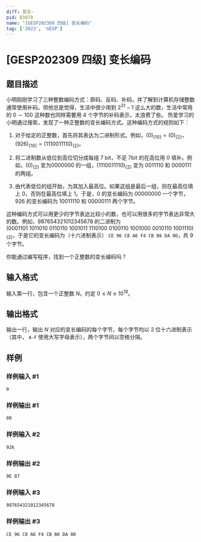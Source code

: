 ```yaml
---
diff: 普及-
pid: B3870
name: "[GESP202309 四级] 变长编码"
tag: ['2023', 'GESP']
---
```

# [GESP202309 四级] 变长编码
## 题目描述

小明刚刚学习了三种整数编码方式：原码、反码、补码，并了解到计算机存储整数通常使用补码。但他总是觉得，生活中很少用到 $2^{31}-1$ 这么大的数，生活中常用的 $0\sim 100$ 这种数也同样需要用 $4$ 个字节的补码表示，太浪费了些。
热爱学习的小明通过搜索，发现了一种正整数的变长编码方式。这种编码方式的规则如下：

1. 对于给定的正整数，首先将其表达为二进制形式。例如，$(0)_{\{10\}}=(0)_{\{2\}}$，$(926)_{\{10\}}=(1110011110)_{\{2\}}$。

2. 将二进制数从低位到高位切分成每组 $7$ bit，不足 $7$bit 的在高位用 $0$ 填补。例如，$(0)_{\{2\}}$ 变为$0000000$ 的一组，$(1110011110)_{\{2\}}$ 变为 $0011110$ 和 $0000111$ 的两组。

3. 由代表低位的组开始，为其加入最高位。如果这组是最后一组，则在最高位填上 $0$，否则在最高位填上 $1$。于是，$0$ 的变长编码为 $00000000$ 一个字节， $926$ 的变长编码为 $10011110$ 和 $00000111$ 两个字节。

这种编码方式可以用更少的字节表达比较小的数，也可以用很多的字节表达非常大的数。例如，$987654321012345678$ 的二进制为 $(0001101 \ 1011010 \ 0110110 \ 1001011 \ 1110100 \ 0100110 \ 1001000 \ 0010110 \ 1001110)_{\{2\}}$，于是它的变长编码为（十六进制表示） `CE 96 C8 A6 F4 CB B6 DA 0D`，共 $9$ 个字节。

你能通过编写程序，找到一个正整数的变长编码吗？
## 输入格式

输入第一行，包含一个正整数 $N$。约定 $0\le N \le 10^{18}$。
## 输出格式

输出一行，输出 $N$ 对应的变长编码的每个字节，每个字节均以 $2$ 位十六进制表示（其中， `A-F` 使用大写字母表示），两个字节间以空格分隔。
## 样例

### 样例输入 #1
```
0
```
### 样例输出 #1
```
00
```
### 样例输入 #2
```
926
```
### 样例输出 #2
```
9E 07
```
### 样例输入 #3
```
987654321012345678
```
### 样例输出 #3
```
CE 96 C8 A6 F4 CB B6 DA 0D
```
